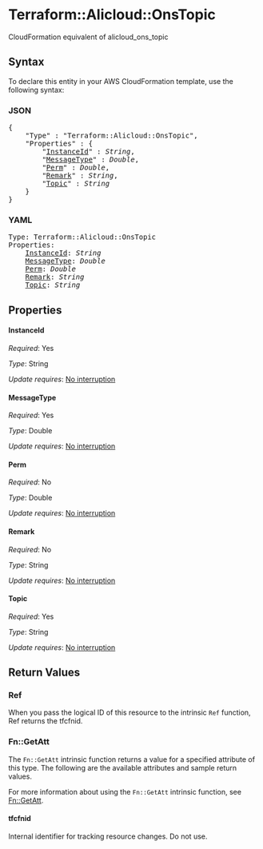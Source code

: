 # Terraform::Alicloud::OnsTopic

CloudFormation equivalent of alicloud_ons_topic

## Syntax

To declare this entity in your AWS CloudFormation template, use the following syntax:

### JSON

<pre>
{
    "Type" : "Terraform::Alicloud::OnsTopic",
    "Properties" : {
        "<a href="#instanceid" title="InstanceId">InstanceId</a>" : <i>String</i>,
        "<a href="#messagetype" title="MessageType">MessageType</a>" : <i>Double</i>,
        "<a href="#perm" title="Perm">Perm</a>" : <i>Double</i>,
        "<a href="#remark" title="Remark">Remark</a>" : <i>String</i>,
        "<a href="#topic" title="Topic">Topic</a>" : <i>String</i>
    }
}
</pre>

### YAML

<pre>
Type: Terraform::Alicloud::OnsTopic
Properties:
    <a href="#instanceid" title="InstanceId">InstanceId</a>: <i>String</i>
    <a href="#messagetype" title="MessageType">MessageType</a>: <i>Double</i>
    <a href="#perm" title="Perm">Perm</a>: <i>Double</i>
    <a href="#remark" title="Remark">Remark</a>: <i>String</i>
    <a href="#topic" title="Topic">Topic</a>: <i>String</i>
</pre>

## Properties

#### InstanceId

_Required_: Yes

_Type_: String

_Update requires_: [No interruption](https://docs.aws.amazon.com/AWSCloudFormation/latest/UserGuide/using-cfn-updating-stacks-update-behaviors.html#update-no-interrupt)

#### MessageType

_Required_: Yes

_Type_: Double

_Update requires_: [No interruption](https://docs.aws.amazon.com/AWSCloudFormation/latest/UserGuide/using-cfn-updating-stacks-update-behaviors.html#update-no-interrupt)

#### Perm

_Required_: No

_Type_: Double

_Update requires_: [No interruption](https://docs.aws.amazon.com/AWSCloudFormation/latest/UserGuide/using-cfn-updating-stacks-update-behaviors.html#update-no-interrupt)

#### Remark

_Required_: No

_Type_: String

_Update requires_: [No interruption](https://docs.aws.amazon.com/AWSCloudFormation/latest/UserGuide/using-cfn-updating-stacks-update-behaviors.html#update-no-interrupt)

#### Topic

_Required_: Yes

_Type_: String

_Update requires_: [No interruption](https://docs.aws.amazon.com/AWSCloudFormation/latest/UserGuide/using-cfn-updating-stacks-update-behaviors.html#update-no-interrupt)

## Return Values

### Ref

When you pass the logical ID of this resource to the intrinsic `Ref` function, Ref returns the tfcfnid.

### Fn::GetAtt

The `Fn::GetAtt` intrinsic function returns a value for a specified attribute of this type. The following are the available attributes and sample return values.

For more information about using the `Fn::GetAtt` intrinsic function, see [Fn::GetAtt](https://docs.aws.amazon.com/AWSCloudFormation/latest/UserGuide/intrinsic-function-reference-getatt.html).

#### tfcfnid

Internal identifier for tracking resource changes. Do not use.

